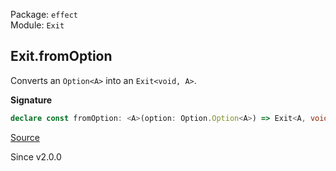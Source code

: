 Package: `effect`<br />
Module: `Exit`<br />

## Exit.fromOption

Converts an `Option<A>` into an `Exit<void, A>`.

**Signature**

```ts
declare const fromOption: <A>(option: Option.Option<A>) => Exit<A, void>
```

[Source](https://github.com/Effect-TS/effect/tree/main/packages/effect/src/Exit.ts#L242)

Since v2.0.0